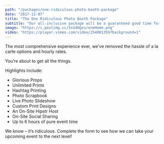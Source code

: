 ```yaml
---
path: "/packages/one-ridiculous-photo-booth-package"
date: "2017-11-07"
title: "The One Ridiculous Photo Booth Package"
subtitle: "Our all-inclusive package will be a guaranteed good time for your next event."
image: "https://i.postimg.cc/SsG4Hgss/oneHome.png"
video: "https://player.vimeo.com/video/254001359?background=1"
---
```


The most comprehensive experience ever, we’ve removed the hassle of a la carte options and hourly rates.

You’re about to get all the things.

Highlights include:

- Glorious Props
- Unlimited Prints
- Hashtag Printing
- Photo Scrapbook
- Live Photo Slideshow
- Custom Print Designs
- An On-Site Hipstr Host
- On-Site Social Sharing
- Up to 6 hours of pure event time

We know – it’s ridiculous. Complete the form to see how we can take your upcoming event to the next level!
